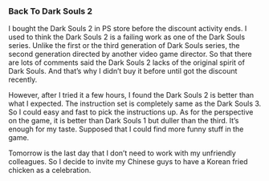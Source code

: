 ### Back To Dark Souls 2
I bought the Dark Souls 2 in PS store before the discount activity ends. I used to think the Dark Souls 2 is a failing work as one of the Dark Souls series. Unlike the first or the third generation of Dark Souls series, the second generation directed by another video game director. So that there are lots of comments said the Dark Souls 2 lacks of the original spirit of Dark Souls. And that’s why I didn’t buy it before until got the discount recently.

However, after I tried it a few hours, I found the Dark Souls 2 is better than what I expected. The instruction set is completely same as the Dark Souls 3. So I could easy and fast to pick the instructions up. As for the perspective on the game, it is better than Dark Souls 1 but duller than the third. It’s enough for my taste. Supposed that I could find more funny stuff in the game.

Tomorrow is the last day that I don’t need to work with my unfriendly colleagues. So I decide to invite my Chinese guys to have a Korean fried chicken as a celebration.

